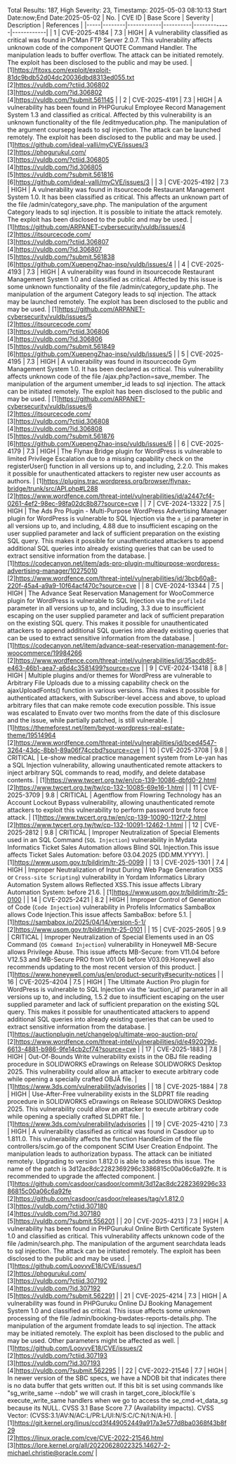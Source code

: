 Total Results: 187, High Severity: 23, Timestamp: 2025-05-03 08:10:13
Start Date:now;End Date:2025-05-02
| No. | CVE ID | Base Score | Severity | Description | References |
|-----|--------|------------|----------|-------------|------------|
| 1 | CVE-2025-4184 | 7.3  | HIGH | A vulnerability classified as critical was found in PCMan FTP Server 2.0.7. This vulnerability affects unknown code of the component QUOTE Command Handler. The manipulation leads to buffer overflow. The attack can be initiated remotely. The exploit has been disclosed to the public and may be used. | [1]https://fitoxs.com/exploit/exploit-81dc9bdb52d04dc20036dbd8313ed055.txt<br>[2]https://vuldb.com/?ctiid.306802<br>[3]https://vuldb.com/?id.306802<br>[4]https://vuldb.com/?submit.561145 |
| 2 | CVE-2025-4191 | 7.3  | HIGH | A vulnerability has been found in PHPGurukul Employee Record Management System 1.3 and classified as critical. Affected by this vulnerability is an unknown functionality of the file /editmyeducation.php. The manipulation of the argument coursepg leads to sql injection. The attack can be launched remotely. The exploit has been disclosed to the public and may be used. | [1]https://github.com/ideal-valli/myCVE/issues/3<br>[2]https://phpgurukul.com/<br>[3]https://vuldb.com/?ctiid.306805<br>[4]https://vuldb.com/?id.306805<br>[5]https://vuldb.com/?submit.561816<br>[6]https://github.com/ideal-valli/myCVE/issues/3 |
| 3 | CVE-2025-4192 | 7.3  | HIGH | A vulnerability was found in itsourcecode Restaurant Management System 1.0. It has been classified as critical. This affects an unknown part of the file /admin/category_save.php. The manipulation of the argument Category leads to sql injection. It is possible to initiate the attack remotely. The exploit has been disclosed to the public and may be used. | [1]https://github.com/ARPANET-cybersecurity/vuldb/issues/4<br>[2]https://itsourcecode.com/<br>[3]https://vuldb.com/?ctiid.306807<br>[4]https://vuldb.com/?id.306807<br>[5]https://vuldb.com/?submit.561838<br>[6]https://github.com/XuepengZhao-insp/vuldb/issues/4 |
| 4 | CVE-2025-4193 | 7.3  | HIGH | A vulnerability was found in itsourcecode Restaurant Management System 1.0 and classified as critical. Affected by this issue is some unknown functionality of the file /admin/category_update.php. The manipulation of the argument Category leads to sql injection. The attack may be launched remotely. The exploit has been disclosed to the public and may be used. | [1]https://github.com/ARPANET-cybersecurity/vuldb/issues/5<br>[2]https://itsourcecode.com/<br>[3]https://vuldb.com/?ctiid.306806<br>[4]https://vuldb.com/?id.306806<br>[5]https://vuldb.com/?submit.561849<br>[6]https://github.com/XuepengZhao-insp/vuldb/issues/5 |
| 5 | CVE-2025-4195 | 7.3  | HIGH | A vulnerability was found in itsourcecode Gym Management System 1.0. It has been declared as critical. This vulnerability affects unknown code of the file /ajax.php?action=save_member. The manipulation of the argument umember_id leads to sql injection. The attack can be initiated remotely. The exploit has been disclosed to the public and may be used. | [1]https://github.com/ARPANET-cybersecurity/vuldb/issues/6<br>[2]https://itsourcecode.com/<br>[3]https://vuldb.com/?ctiid.306808<br>[4]https://vuldb.com/?id.306808<br>[5]https://vuldb.com/?submit.561876<br>[6]https://github.com/XuepengZhao-insp/vuldb/issues/6 |
| 6 | CVE-2025-4179 | 7.3  | HIGH | The Flynax Bridge plugin for WordPress is vulnerable to limited Privilege Escalation due to a missing capability check on the registerUser() function in all versions up to, and including, 2.2.0. This makes it possible for unauthenticated attackers to register new user accounts as authors. | [1]https://plugins.trac.wordpress.org/browser/flynax-bridge/trunk/src/API.php#L288<br>[2]https://www.wordfence.com/threat-intel/vulnerabilities/id/a2447cf4-0261-4ef2-98ec-98fa02dc8b87?source=cve |
| 7 | CVE-2024-13322 | 7.5  | HIGH | The Ads Pro Plugin - Multi-Purpose WordPress Advertising Manager plugin for WordPress is vulnerable to SQL Injection via the `a_id` parameter in all versions up to, and including, 4.88 due to insufficient escaping on the user supplied parameter and lack of sufficient preparation on the existing SQL query.  This makes it possible for unauthenticated attackers to append additional SQL queries into already existing queries that can be used to extract sensitive information from the database. | [1]https://codecanyon.net/item/ads-pro-plugin-multipurpose-wordpress-advertising-manager/10275010<br>[2]https://www.wordfence.com/threat-intel/vulnerabilities/id/3bcb60a8-220f-45a4-a9a9-10f64acf470c?source=cve |
| 8 | CVE-2024-13344 | 7.5  | HIGH | The Advance Seat Reservation Management for WooCommerce plugin for WordPress is vulnerable to SQL Injection via the `profileId` parameter in all versions up to, and including, 3.3 due to insufficient escaping on the user supplied parameter and lack of sufficient preparation on the existing SQL query.  This makes it possible for unauthenticated attackers to append additional SQL queries into already existing queries that can be used to extract sensitive information from the database. | [1]https://codecanyon.net/item/advance-seat-reservation-management-for-woocommerce/19984266<br>[2]https://www.wordfence.com/threat-intel/vulnerabilities/id/35acdb85-e463-46b1-aea7-a6d4c3581499?source=cve |
| 9 | CVE-2024-13418 | 8.8  | HIGH | Multiple plugins and/or themes for WordPress are vulnerable to Arbitrary File Uploads due to a missing capability check on the ajaxUploadFonts() function in various versions. This makes it possible for authenticated attackers, with Subscriber-level access and above, to upload arbitrary files that can make remote code execution possible. This issue was escalated to Envato over two months from the date of this disclosure and the issue, while partially patched, is still vulnerable. | [1]https://themeforest.net/item/beyot-wordpress-real-estate-theme/19514964<br>[2]https://www.wordfence.com/threat-intel/vulnerabilities/id/bced4547-3264-43dc-8bb1-89a06f74ccbd?source=cve |
| 10 | CVE-2025-3708 | 9.8  | CRITICAL | Le-show medical practice management system from Le-yan has a SQL Injection vulnerability, allowing unauthenticated remote attackers to inject arbitrary SQL commands to read, modify, and delete database contents. | [1]https://www.twcert.org.tw/en/cp-139-10086-dbfd0-2.html<br>[2]https://www.twcert.org.tw/tw/cp-132-10085-69e16-1.html |
| 11 | CVE-2025-3709 | 9.8  | CRITICAL | Agentflow from Flowring Technology has an Account Lockout Bypass vulnerability, allowing unauthenticated remote attackers to exploit this vulnerability to perform password brute force attack. | [1]https://www.twcert.org.tw/en/cp-139-10090-112f7-2.html<br>[2]https://www.twcert.org.tw/tw/cp-132-10091-12462-1.html |
| 12 | CVE-2025-2812 | 9.8  | CRITICAL | Improper Neutralization of Special Elements used in an SQL Command (`SQL Injection`) vulnerability in Mydata Informatics Ticket Sales Automation allows Blind SQL Injection.This issue affects Ticket Sales Automation: before 03.04.2025 (DD.MM.YYYY). | [1]https://www.usom.gov.tr/bildirim/tr-25-0099 |
| 13 | CVE-2025-1301 | 7.4  | HIGH | Improper Neutralization of Input During Web Page Generation (XSS or `Cross-site Scripting`) vulnerability in Yordam Informatics Library Automation System allows Reflected XSS.This issue affects Library Automation System: before 21.6. | [1]https://www.usom.gov.tr/bildirim/tr-25-0100 |
| 14 | CVE-2025-2421 | 8.2  | HIGH | Improper Control of Generation of Code (`Code Injection`) vulnerability in Profelis Informatics SambaBox allows Code Injection.This issue affects SambaBox: before 5.1. | [1]https://sambabox.io/2025/04/14/version-5-1/<br>[2]https://www.usom.gov.tr/bildirim/tr-25-0101 |
| 15 | CVE-2025-2605 | 9.9  | CRITICAL | Improper Neutralization of Special Elements used in an OS Command (`OS Command Injection`) vulnerability in Honeywell MB-Secure allows Privilege Abuse. This issue affects MB-Secure: from V11.04 before V12.53 and MB-Secure PRO from V01.06 before V03.09.Honeywell also recommends updating to the most recent version of this product. | [1]https://www.honeywell.com/us/en/product-security#security-notices |
| 16 | CVE-2025-4204 | 7.5  | HIGH | The Ultimate Auction Pro plugin for WordPress is vulnerable to SQL Injection via the ‘auction_id’ parameter in all versions up to, and including, 1.5.2 due to insufficient escaping on the user supplied parameter and lack of sufficient preparation on the existing SQL query.  This makes it possible for unauthenticated attackers to append additional SQL queries into already existing queries that can be used to extract sensitive information from the database. | [1]https://auctionplugin.net/changelog/ultimate-woo-auction-pro/<br>[2]https://www.wordfence.com/threat-intel/vulnerabilities/id/e492029d-6613-4881-b986-9fe14cb2cf74?source=cve |
| 17 | CVE-2025-1883 | 7.8  | HIGH | Out-Of-Bounds Write vulnerability exists in the OBJ file reading procedure in SOLIDWORKS eDrawings on Release SOLIDWORKS Desktop 2025. This vulnerability could allow an attacker to execute arbitrary code while opening a specially crafted OBJÂ file. | [1]https://www.3ds.com/vulnerability/advisories |
| 18 | CVE-2025-1884 | 7.8  | HIGH | Use-After-Free vulnerability exists in the SLDPRT file reading procedure in SOLIDWORKS eDrawings on Release SOLIDWORKS Desktop 2025. This vulnerability could allow an attacker to execute arbitrary code while opening a specially crafted SLDPRT file. | [1]https://www.3ds.com/vulnerability/advisories |
| 19 | CVE-2025-4210 | 7.3  | HIGH | A vulnerability classified as critical was found in Casdoor up to 1.811.0. This vulnerability affects the function HandleScim of the file controllers/scim.go of the component SCIM User Creation Endpoint. The manipulation leads to authorization bypass. The attack can be initiated remotely. Upgrading to version 1.812.0 is able to address this issue. The name of the patch is 3d12ac8dc2282369296c3386815c00a06c6a92fe. It is recommended to upgrade the affected component. | [1]https://github.com/casdoor/casdoor/commit/3d12ac8dc2282369296c3386815c00a06c6a92fe<br>[2]https://github.com/casdoor/casdoor/releases/tag/v1.812.0<br>[3]https://vuldb.com/?ctiid.307180<br>[4]https://vuldb.com/?id.307180<br>[5]https://vuldb.com/?submit.556201 |
| 20 | CVE-2025-4213 | 7.3  | HIGH | A vulnerability has been found in PHPGurukul Online Birth Certificate System 1.0 and classified as critical. This vulnerability affects unknown code of the file /admin/search.php. The manipulation of the argument searchdata leads to sql injection. The attack can be initiated remotely. The exploit has been disclosed to the public and may be used. | [1]https://github.com/LoovvvE18/CVE/issues/1<br>[2]https://phpgurukul.com/<br>[3]https://vuldb.com/?ctiid.307192<br>[4]https://vuldb.com/?id.307192<br>[5]https://vuldb.com/?submit.562291 |
| 21 | CVE-2025-4214 | 7.3  | HIGH | A vulnerability was found in PHPGuruku Online DJ Booking Management System 1.0 and classified as critical. This issue affects some unknown processing of the file /admin/booking-bwdates-reports-details.php. The manipulation of the argument fromdate leads to sql injection. The attack may be initiated remotely. The exploit has been disclosed to the public and may be used. Other parameters might be affected as well. | [1]https://github.com/LoovvvE18/CVE/issues/2<br>[2]https://vuldb.com/?ctiid.307193<br>[3]https://vuldb.com/?id.307193<br>[4]https://vuldb.com/?submit.562295 |
| 22 | CVE-2022-21546 | 7.7  | HIGH | In newer version of the SBC specs, we have a NDOB bit that indicates there is no data buffer that gets written out. If this bit is set using commands like "sg_write_same --ndob" we will crash in target_core_iblock/file`s execute_write_same handlers when we go to access the se_cmd->t_data_sg because its NULL. CVSS 3.1 Base Score 7.7 (Availability impacts). CVSS Vector: (CVSS:3.1/AV:N/AC:L/PR:L/UI:N/S:C/C:N/I:N/A:H). | [1]https://git.kernel.org/linus/ccd3f449052449a917a3e577d8ba0368f43b8f29<br>[2]https://linux.oracle.com/cve/CVE-2022-21546.html<br>[3]https://lore.kernel.org/all/20220628022325.14627-2-michael.christie@oracle.com/ |

